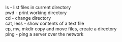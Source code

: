 ls - list files in current directory <br>
pwd - print working directory <br>
cd - change directory <br>
cat, less - show contents of a text file <br>
cp, mv, mkdir copy and move files, create a directory <br>
ping - ping a server over the network <br>

